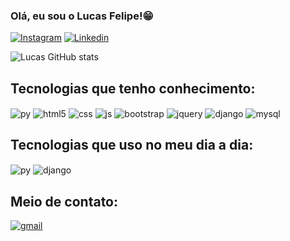 ### Olá, eu sou o Lucas Felipe!😁

[![Instagram](https://img.shields.io/badge/Instagram-E4405F?style=for-the-badge&logo=instagram&logoColor=white)](https://www.instagram.com/lucass.mzs)
[![Linkedin](https://img.shields.io/badge/LinkedIn-0077B5?style=for-the-badge&logo=linkedin&logoColor=white)](https://www.linkedin.com/in/lucas-felipe-b7469127a/)

![Lucas GitHub stats](https://github-readme-stats.vercel.app/api?username=lucas-mzs&show_icons=true&theme=dracula)

## Tecnologias que tenho conhecimento:

<div style="display: inline_block">

<img align="center" alt="py" src="https://img.shields.io/badge/Python-14354C?style=for-the-badge&logo=python&logoColor=white">
<img align="center" alt="html5" src="https://img.shields.io/badge/HTML5-E34F26?style=for-the-badge&logo=html5&logoColor=white">
<img align="center" alt="css" src="https://img.shields.io/badge/CSS3-1572B6?style=for-the-badge&logo=css3&logoColor=white">
<img align="center" alt="js" src="https://img.shields.io/badge/JavaScript-323330?style=for-the-badge&logo=javascript&logoColor=F7DF1E">
<img align="center" alt="bootstrap" src="https://img.shields.io/badge/Bootstrap-563D7C?style=for-the-badge&logo=bootstrap&logoColor=white">
<img align="center" alt="jquery" src="https://img.shields.io/badge/jQuery-0769AD?style=for-the-badge&logo=jquery&logoColor=white">
<img align="center" alt="django" src="https://img.shields.io/badge/Django-092E20?style=for-the-badge&logo=django&logoColor=white">
<img align="center" alt="mysql" src="    https://img.shields.io/badge/MySQL-00000F?style=for-the-badge&logo=mysql&logoColor=white">

</div>

## Tecnologias que uso no meu dia a dia:

<div style="display: inline_block">

<img align="center" alt="py" src="https://img.shields.io/badge/Python-14354C?style=for-the-badge&logo=python&logoColor=white">
<img align="center" alt="django" src="https://img.shields.io/badge/Django-092E20?style=for-the-badge&logo=django&logoColor=white">

</div>

## Meio de contato:

[![gmail](https://img.shields.io/badge/Gmail-D14836?style=for-the-badge&logo=gmail&logoColor=white)](lucas.felipe.lfmf@gmail.com)